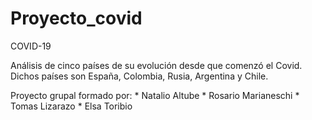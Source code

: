 # Proyecto_covid


COVID-19

Análisis de cinco países de su evolución desde que comenzó el Covid.
Dichos países son España, Colombia, Rusia, Argentina y Chile.

Proyecto grupal formado por:
      * Natalio Altube
      * Rosario Marianeschi
      * Tomas Lizarazo
      * Elsa Toribio
